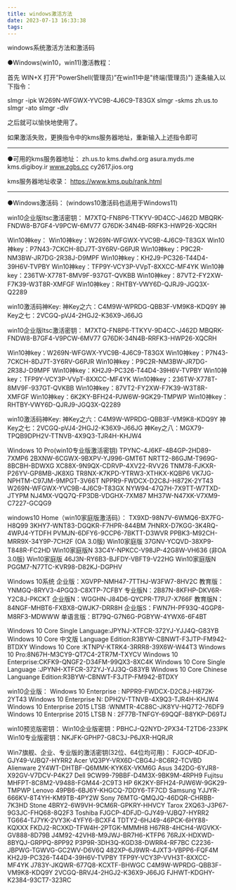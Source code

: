 ```yaml
---
title: windows激活方法
date: 2023-07-13 16:33:38
tags:
---
```

windows系统激活方法和激活码
<!-- more -->
●Windows(win10，win11)激活教程：

首先 WIN+X 打开”PowerShell(管理员)”在win11中是"终端(管理员)")
逐条输入以下指令：

slmgr -ipk W269N-WFGWX-YVC9B-4J6C9-T83GX
slmgr -skms zh.us.to
slmgr -ato
slmgr -dlv

之后就可以愉快地使用了。

如果激活失败，更换指令中的kms服务器地址，重新输入上述指令即可

-----------------------------------------------------------------------------

●可用的kms服务器地址：
zh.us.to
kms.dwhd.org
asura.myds.me
kms.digiboy.ir
www.zgbs.cc
cy2617.jios.org

kms服务器地址收录：
https://www.kms.pub/rank.html

------------------------------------------------------------------------------

●Windows激活码：
(windows10激活码也适用于Windows11)

win10企业版ltsc激活密钥：
M7XTQ-FN8P6-TTKYV-9D4CC-J462D
MBQRK-FNDW8-B7GF4-V9PCW-6MV77
G76DK-34N4B-RRFK3-HWP26-XQCRH

Win10神key：
Win10神key：W269N-WFGWX-YVC9B-4J6C9-T83GX
Win10神key：P7N43-7CKCH-8DJ7T-3Y6RV-G6PJR
Win10神key：P9C2R-NM3BW-JR7DG-2R38J-D9MPF
Win10神key：KH2J9-PC326-T44D4-39H6V-TVPBY
Win10神key：TFP9Y-VCY3P-VVpT-8XXCC-MF4YK
Win10神key：236TW-X778T-8MV9F-937GT-QVKBB
Win10神key：87VT2-FY2XW-F7K39-W3T8R-XMFGF
Win10神key：RHTBY-VWY6D-QJRJ9-JGQ3X-Q2289

win10激活码神Key:
神Key之六：C4M9W-WPRDG-QBB3F-VM9K8-KDQ9Y
神Key之七：2VCGQ-pVJ4-2HGJ2-K36X9-J66JG

win10企业版ltsc激活密钥：
M7XTQ-FN8P6-TTKYV-9D4CC-J462D
MBQRK-FNDW8-B7GF4-V9PCW-6MV77
G76DK-34N4B-RRFK3-HWP26-XQCRH

Win10神key：W269N-WFGWX-YVC9B-4J6C9-T83GX
Win10神key：P7N43-7CKCH-8DJ7T-3Y6RV-G6PJR
Win10神key：P9C2R-NM3BW-JR7DG-2R38J-D9MPF
Win10神key：KH2J9-PC326-T44D4-39H6V-TVPBY
Win10神key：TFP9Y-VCY3P-VVpT-8XXCC-MF4YK
Win10神key：236TW-X778T-8MV9F-937GT-QVKBB
Win10神key：87VT2-FY2XW-F7K39-W3T8R-XMFGF
Win10神key：6K2KY-BFH24-PJW6W-9GK29-TMPWP
Win10神key：RHTBY-VWY6D-QJRJ9-JGQ3X-Q2289

win10激活码神Key:
神Key之六：C4M9W-WPRDG-QBB3F-VM9K8-KDQ9Y
神Key之七：2VCGQ-pVJ4-2HGJ2-K36X9-J66JG
神Key之八：MGX79-TPQB9DPH2V-TTNVB-4X9Q3-TJR4H-KHJW4

Windows 10 Pro(win10专业版激活密钥)
TPYNC-4J6KF-4B4GP-2HD89-7XMP6
2BXNW-6CGWX-9BXPV-YJ996-GMT6T
NRTT2-86GJM-T969G-8BCBH-BDWXG
XC88X-9N9QX-CDRVP-4XV22-RVV26
TNM78-FJKXR-P26YV-GP8MB-JK8XG
TR8NX-K7KPD-YTRW3-XTHKX-KQBP6
VK7JG-NPHTM-C97JM-9MPGT-3V66T
NPPR9-FWDCX-D2C8J-H872K-2YT43
W269N-WFGWX-YVC9B-4J6C9-T83GX
NYW94-47Q7H-7X9TT-W7TXD-JTYPM
NJ4MX-VQQ7Q-FP3DB-VDGHX-7XM87
MH37W-N47XK-V7XM9-C7227-GCQG9

windows10 Home（win10家庭版激活码）：
TX9XD-98N7V-6WMQ6-BX7FG-H8Q99
3KHY7-WNT83-DGQKR-F7HPR-844BM
7HNRX-D7KGG-3K4RQ-4WPJ4-YTDFH
PVMJN-6DFY6-9CCP6-7BKTT-D3WVR
PPBK3-M92CH-MRR9X-34Y9P-7CH2F
(OA 3.0版)
Win10家庭版 37GNV-YCQVD-38XP9-T848R-FC2HD
Win10家庭版N 33C4Y-NPKCC-V98JP-42G8W-VH636
(非OA 3.0版)
Win10家庭版 46J3N-RY6B3-BJFDY-VBFT9-V22HG
Win10家庭版N PGGM7-N77TC-KVR98-D82KJ-DGPHV

Windows 10系统
企业版：XGVPP-NMH47-7TTHJ-W3FW7-8HV2C
教育版：YNMGQ-8RYV3-4PGQ3-C8XTP-7CFBY
专业版N：2B87N-8KFHP-DKV6R-Y2C8J-PKCKT
企业版N：WGGHN-J84D6-QYCPR-T7PJ7-X766F
教育版N：84NGF-MHBT6-FXBX8-QWJK7-DRR8H
企业版S：FWN7H-PF93Q-4GGP8-M8RF3-MDWWW
单语言版：BT79Q-G7N6G-PGBYW-4YWX6-6F4BT

Windows 10 Core Single Language:JPYNJ-XTFCR-372YJ-YJJ4Q-G83YB
Windows 10 Core 中文版 Language Edition:R3BYW-CBNWT-F3JTP-FM942-BTDXY
Windows 10 Core :KTNPV-KTRK4-3RRR8-39X6W-W44T3
Windows 10 Pro:8N67H-M3CY9-QT7C4-2TR7M-TXYCV
Windows 10 Enterprise:CKFK9-QNGF2-D34FM-99QX3-8XC4K
Windows 10 Core Single Language :JPYNH-XTFCR-372YJ-YJJ3Q-G83YB
Windows 10 Core Chinese Languange Edition:R3BYW-CBNWT-F3JTP-FM942-BTDXY

win10企业版：
Windows 10 Enterprise : NPPR9-FWDCX-D2C8J-H872K-2YT43
Windows 10 Enterprise N: DPH2V-TTNVB-4X9Q3-TJR4H-KHJW4
Windows 10 Enterprise 2015 LTSB :WNMTR-4C88C-JK8YV-HQ7T2-76DF9
Windows 10 Enterprise 2015 LTSB N : 2F77B-TNFGY-69QQF-B8YKP-D69TJ

win10预览版密钥：
Win10企业版密钥：PBHCJ-Q2NYD-2PX34-T2TD6-233PK
Win10专业版密钥：NKJFK-GPHP7-G8C3J-P6JXR-HQRJR

Win7旗舰、企业、专业版的激活密钥(32位、64位均可用)：
FJGCP-4DFJD-GJY49-VJBQ7-HYRR2 Acer
VQ3PY-VRX6D-CBG4J-8C6R2-TCVBD Alienware
2Y4WT-DHTBF-Q6MMK-KYK6X-VKM6G Asus
342DG-6YJR8-X92GV-V7DCV-P4K27 Dell
9CW99-79BBF-D4M3X-9BK9M-4RPH9 Fujitsu
MHFPT-8C8M2-V9488-FGM44-2C9T3 HP
6K2KY-BFH24-PJW6W-9GK29-TMPWP Lenovo
49PB6-6BJ6Y-KHGCQ-7DDY6-TF7CD Samsung
YJJYR-666KV-8T4YH-KM9TB-4PY2W Sony
76MTG-QMQJQ-46DQR-CHRBB-7K3HD Stone
4BRY2-6W9VH-9CM6R-GPKRY-HHVCY Tarox
2XQ63-J3P67-9G3JC-FHQ68-8Q2F3 Toshiba
FJGCP-4DFJD-GJY49-VJBQ7-HYRR2
TG664-TJ7YK-2VY3K-4YFY6-BCXF4
TDTY2-6HJ49-46PCK-6HY88-KQXXX
FKDJ2-RCXKD-TFW4H-2PTGK-MMMH8
H67R8-4HCH4-WGVKX-GV888-8D79B
J4M92-42VH8-M9JWJ-BR7H6-KTFP6
76RJX-HDXWD-8BYQJ-GRPPQ-8PP92
P3P9R-3DH3Q-KGD38-DWRR4-RF7BC
C2236-JBPWG-TGWVG-GC2WV-D6V6Q
482XP-6J9WR-4JXT3-VBPP6-FQF4M
KH2J9-PC326-T44D4-39H6V-TVPBY
TFP9Y-VCY3P-VVH3T-8XXCC-MF4YK
J783Y-JKQWR-677Q8-KCXTF-BHWGC
C4M9W-WPRDG-QBB3F-VM9K8-KDQ9Y
2VCGQ-BRVJ4-2HGJ2-K36X9-J66JG
FJHWT-KDGHY-K2384-93CT7-323RC

